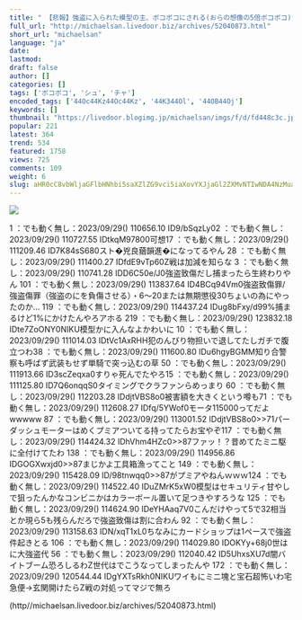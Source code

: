 ```yaml
---
title: " 【悲報】強盗に入られた模型の主、ボコボコにされる(おらの想像の5倍ボコボコ)"
full_url: "http://michaelsan.livedoor.biz/archives/52040873.html"
short_url: "michaelsan"
language: "ja"
date: 
lastmod: 
draft: false
author: []
categories: []
tags: ['ボコボコ', 'シュ', 'チャ']
encoded_tags: ['44Oc44Kz44Oc44Kz', '44K344Ol', '44OB44Oj']
keywords: []
thumbnail: "https://livedoor.blogimg.jp/michaelsan/imgs/f/d/fd448c3c.jpg"
popular: 221
latest: 364
trend: 534
featured: 1758
views: 725
comments: 109
weight: 6
slug: aHR0cC8vbWljaGFlbHNhbi5saXZlZG9vci5iaXovYXJjaGl2ZXMvNTIwNDA4NzMuaHRtbA==
---
```


![](https://livedoor.blogimg.jp/michaelsan/imgs/f/d/fd448c3c.jpg)

1 ：でも動く無し：2023/09/29() 110656.10 ID9/bSqzLy02 ：でも動く無し：2023/09/29() 110727.55 IDtkqM97800可想17 ：でも動く無し：2023/09/29() 111209.46 ID7K84sS680スト�兇良蕕韻進�になってるやん 28 ：でも動く無し：2023/09/29() 111400.27 IDfdE9vTp60Z戦は加減を知らな 3 ：でも動く無し：2023/09/29() 110741.28 IDD6C50e/J0強盗致傷だし捕まったら生終わりやん 101 ：でも動く無し：2023/09/29() 113837.64 ID4BCq94Vm0強盗致傷罪/強盗傷罪（強盗のにを負傷させる）・6〜20または無期懲役30ちょいの為にやったのか... 119 ：でも動く無し：2023/09/29() 114437.24 IDug8bFxy/d99%捕まるけど1%にかけたんやろアホる 219 ：でも動く無し：2023/09/29() 123832.18 IDte7ZoONY0NIKU模型かに入んなよかわいに 10 ：でも動く無し：2023/09/29() 111014.03 IDtVc1AxRHH犯のんびり物担いで退してたしガチで腹立つわ38 ：でも動く無し：2023/09/29() 111600.80 IDu6hgyBGMM知り合警察も呼ばず武装もせず単騎で突っ込むの草 50 ：でも動く無し：2023/09/29() 111913.66 ID3scZeqxa0すりゃ死んでたやろ15 ：でも動く無し：2023/09/29() 111125.80 ID7Q6onqqS0タイミングでクラファンらめっまり 60 ：でも動く無し：2023/09/29() 112203.28 IDdjtVBS8o0被害額を大きくという噂も71 ：でも動く無し：2023/09/29() 112608.27 IDfq/5YWof0モータ115000ってだよwwwww 87 ：でも動く無し：2023/09/29() 113001.52 IDdjtVBS8o0>>71パーダッシュモーターはめくプミアついてる持ってたらお宝やぞ117 ：でも動く無し：2023/09/29() 114424.32 IDhVhm4HZc0>>87ファッ！？昔めてたミニ駆に全付けてたわ 138 ：でも動く無し：2023/09/29() 114956.86 IDGOGXwxjd0>>87まじかよ工具箱漁ってこと 149 ：でも動く無し：2023/09/29() 115428.09 ID/98tnwqq0>>87がプミアやねんｗｗｗ124 ：でも動く無し：2023/09/29() 114522.40 IDuZMrK5xW0模型はセキュリティ甘やしで狙ったんかなコンビニかはカラーボール置いて足つきやすろうな 125 ：でも動く無し：2023/09/29() 114624.90 IDeYHAaq7V0こんだけやって5で32相当とか現ら5も残らんだろで強盗致傷は割に合わん 92 ：でも動く無し：2023/09/29() 113158.63 IDN/xqT1xL0ちなみにカードショップは1ペースで強盗件起きとる 106 ：でも動く無し：2023/09/29() 114029.80 IDOKYy+68j0世はに大強盗代 56 ：でも動く無し：2023/09/29() 112040.42 ID5UhxsXU7d闇バイトブーム恐ろしるわZ世代はでこうなってしまったんや 172 ：でも動く無し：2023/09/29() 120544.44 IDgYXTsRkh0NIKUワイもにミニ塊と宝石超怖いわ宅急便→玄関開けたらZ戦の対処ってマジで無ろ

(http//michaelsan.livedoor.biz/archives/52040873.html)
